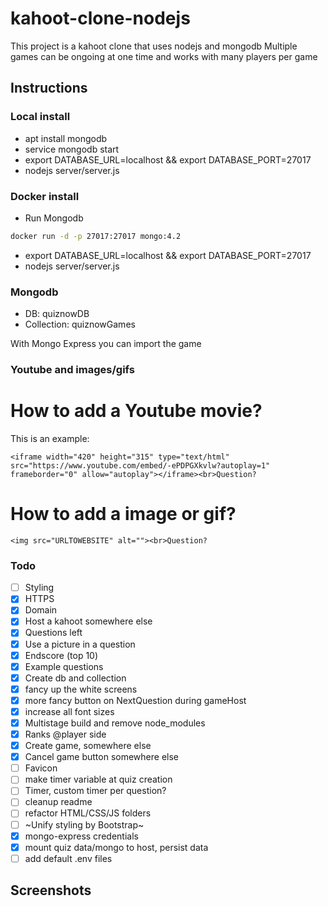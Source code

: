 # kahoot-clone-nodejs

This project is a kahoot clone that uses nodejs and mongodb
Multiple games can be ongoing at one time and works with many players per game

## Instructions

### Local install

- apt install mongodb
- service mongodb start
- export DATABASE_URL=localhost && export DATABASE_PORT=27017
- nodejs server/server.js

### Docker install

- Run Mongodb
```bash
docker run -d -p 27017:27017 mongo:4.2
```
- export DATABASE_URL=localhost && export DATABASE_PORT=27017
- nodejs server/server.js

### Mongodb

- DB: quiznowDB
- Collection: quiznowGames

With Mongo Express you can import the game

### Youtube and images/gifs

# How to add a Youtube movie?

This is an example:

```
<iframe width="420" height="315" type="text/html" src="https://www.youtube.com/embed/-ePDPGXkvlw?autoplay=1" frameborder="0" allow="autoplay"></iframe><br>Question?
```

# How to add a image or gif?

```
<img src="URLTOWEBSITE" alt=""><br>Question?
```

### Todo

- [ ] Styling
- [x] HTTPS
- [x] Domain
- [x] Host a kahoot somewhere else
- [x] Questions left
- [x] Use a picture in a question
- [x] Endscore (top 10)
- [x] Example questions
- [x] Create db and collection
- [x] fancy up the white screens
- [x] more fancy button on NextQuestion during gameHost
- [x] increase all font sizes
- [x] Multistage build and remove node_modules
- [x] Ranks @player side
- [x] Create game, somewhere else
- [x] Cancel game button somewhere else
- [ ] Favicon
- [ ] make timer variable at quiz creation
- [ ] Timer, custom timer per question?
- [ ] cleanup readme
- [ ] refactor HTML/CSS/JS folders
- [ ] ~Unify styling by Bootstrap~
- [x] mongo-express credentials
- [x] mount quiz data/mongo to host, persist data
- [ ] add default .env files

## Screenshots

<!-- <img src="Screenshots/join.png" height="200" width="auto" alt="Player Join"/>
<img src="Screenshots/hostJoin.png" height="200" width="auto" alt="Host Lobby"/>
<img src="Screenshots/player.png" height="200" width="auto" alt="Player"/>
<img src="Screenshots/questionResults.png" height="200" width="auto" alt="Question Results"/>
<img src="Screenshots/hostQuestion.png" height="200" width="auto" alt="Host Question"/>
<img src="Screenshots/incorrect.png" height="200" width="auto" alt="Player Results"/> -->
